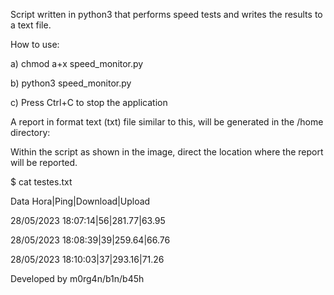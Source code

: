 Script written in python3 that performs speed tests and writes the results to a text file.

How to use:

a) chmod a+x speed_monitor.py

b) python3 speed_monitor.py

c) Press Ctrl+C to stop the application

A report in format text (txt) file similar to this, will be generated in the /home directory:

Within the script as shown in the image, direct the location where the report will be reported.

$ cat testes.txt 

Data Hora|Ping|Download|Upload

28/05/2023 18:07:14|56|281.77|63.95

28/05/2023 18:08:39|39|259.64|66.76

28/05/2023 18:10:03|37|293.16|71.26

Developed by m0rg4n/b1n/b45h 
